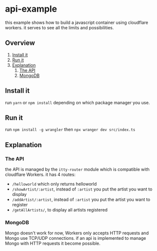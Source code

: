 # api-example

this example shows how to build a javascript container using cloudflare workers.
it serves to see all the limits and possibilities.

## Overview

1. [Install it](#install-it)
2. [Run it](#run-it)
3. [Explanation](#explanation)
   1. [The API](#the-api)
   2. [MongoDB](#mongodb)


## Install it

run `yarn` or `npm install` depending on which package manager you use.

## Run it

run `npm install -g wrangler` then `npx wranger dev src/index.ts`

## Explanation

### The API

the API is managed by the `itty-router` module which is compatible with cloudflare Workers.
it has 4 routes:
- `/helloworld` which only returns helloworld
- `/showArtist/:artist`, instead of `:artist` you put the artist you want to display
- `/addArtist/:artist`, instead of `:artist` you put the artist you want to register
- `/getAllArtists/`, to display all artists registered

### MongoDB

Mongo doesn't work for now, Workers only accepts HTTP requests and Mongo use TCP/UDP connections.
if an api is implemented to manage Mongo with HTTP requests it become possible.

